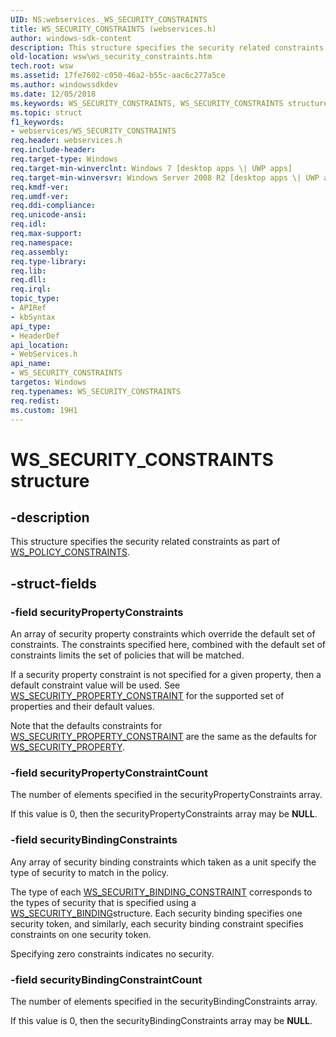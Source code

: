 ```yaml
---
UID: NS:webservices._WS_SECURITY_CONSTRAINTS
title: WS_SECURITY_CONSTRAINTS (webservices.h)
author: windows-sdk-content
description: This structure specifies the security related constraints as part of WS_POLICY_CONSTRAINTS.
old-location: wsw\ws_security_constraints.htm
tech.root: wsw
ms.assetid: 17fe7602-c050-46a2-b55c-aac6c277a5ce
ms.author: windowssdkdev
ms.date: 12/05/2018
ms.keywords: WS_SECURITY_CONSTRAINTS, WS_SECURITY_CONSTRAINTS structure [Web Services for Windows], webservices/WS_SECURITY_CONSTRAINTS, wsw.ws_security_constraints
ms.topic: struct
f1_keywords:
- webservices/WS_SECURITY_CONSTRAINTS
req.header: webservices.h
req.include-header: 
req.target-type: Windows
req.target-min-winverclnt: Windows 7 [desktop apps \| UWP apps]
req.target-min-winversvr: Windows Server 2008 R2 [desktop apps \| UWP apps]
req.kmdf-ver: 
req.umdf-ver: 
req.ddi-compliance: 
req.unicode-ansi: 
req.idl: 
req.max-support: 
req.namespace: 
req.assembly: 
req.type-library: 
req.lib: 
req.dll: 
req.irql: 
topic_type:
- APIRef
- kbSyntax
api_type:
- HeaderDef
api_location:
- WebServices.h
api_name:
- WS_SECURITY_CONSTRAINTS
targetos: Windows
req.typenames: WS_SECURITY_CONSTRAINTS
req.redist: 
ms.custom: 19H1
---
```


# WS_SECURITY_CONSTRAINTS structure


## -description


This structure specifies the security related constraints
                as part of <a href="https://docs.microsoft.com/windows/desktop/api/webservices/ns-webservices-ws_policy_constraints">WS_POLICY_CONSTRAINTS</a>.
            


## -struct-fields




### -field securityPropertyConstraints

An array of security property constraints which override the default
                    set of constraints.  The constraints specified here, combined
                    with the default set of constraints limits the set of policies
                    that will be matched.
                

If a security property constraint is not specified for a given property,
                    then a default constraint value will be used.
                    See <a href="https://docs.microsoft.com/windows/win32/api/webservices/ns-webservices-ws_security_property_constraint">WS_SECURITY_PROPERTY_CONSTRAINT</a> for the
                    supported set of properties and their default values.
                

Note that the defaults constraints for <a href="https://docs.microsoft.com/windows/win32/api/webservices/ns-webservices-ws_security_property_constraint">WS_SECURITY_PROPERTY_CONSTRAINT</a> 
                    are the same as the defaults for <a href="https://docs.microsoft.com/windows/desktop/api/webservices/ns-webservices-ws_security_property">WS_SECURITY_PROPERTY</a>.
                


### -field securityPropertyConstraintCount

The number of elements specified in the securityPropertyConstraints
                    array.
                

If this value is 0, then the securityPropertyConstraints array may be <b>NULL</b>.
                


### -field securityBindingConstraints

Any array of security binding constraints which taken as a unit specify
                    the type of security to match in the policy.
                

The type of each <a href="https://docs.microsoft.com/windows/win32/api/webservices/ns-webservices-ws_security_binding_constraint">WS_SECURITY_BINDING_CONSTRAINT</a> corresponds
                    to the types of security that is specified using a <a href="https://docs.microsoft.com/windows/desktop/api/webservices/ns-webservices-ws_security_binding">WS_SECURITY_BINDING</a>structure.  Each security binding specifies one security token, and similarly,
                    each security binding constraint specifies constraints on one security token.
                

Specifying zero constraints indicates no security.
                


### -field securityBindingConstraintCount

The number of elements specified in the securityBindingConstraints
                    array.
                

If this value is 0, then the securityBindingConstraints array may be <b>NULL</b>.
                

